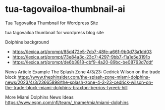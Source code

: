 # tua-tagovailoa-thumbnail-ai
Tua Tagovailoa Thumbnail for Wordpress Site

tua tagovailoa thumbnail for wordpress blog site

Dolphins background
- https://lexica.art/prompt/85d472e5-7cb7-48fe-a66f-9b0d73a1dd03
- https://lexica.art/prompt/73e84a3c-23c7-4297-9bb7-f1a1e5e3191b
- https://lexica.art/prompt/de6b3818-cbf9-4a20-89bc-be08763d7ddf


News Article Example
The Splash Zone 4/3/23: Cedrick Wilson on the trade block
https://www.thephinsider.com/the-splash-zone-miami-dolphins-news/2023/4/3/23665898/the-splash-zone-4-3-23-cedrick-wilson-on-the-trade-block-miami-dolphins-braxton-berrios-tyreek-hill

More Miami Dolphins News Ideas
https://www.espn.com/nfl/team/_/name/mia/miami-dolphins
